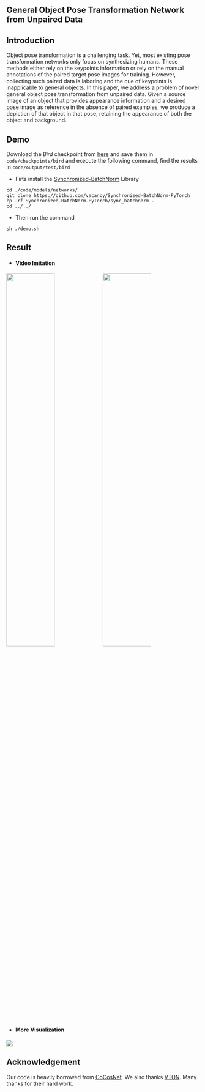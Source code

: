 ## General Object Pose Transformation Network from Unpaired Data

## Introduction

Object pose transformation is a challenging task. Yet, most existing pose transformation networks only focus on synthesizing humans. These methods either rely on the keypoints information or rely on the manual annotations of the paired target pose images for training. However, collecting such paired data is laboring and the cue of keypoints is inapplicable to general objects. In this paper, we address a problem of novel general object pose transformation from unpaired data. Given a source image of an object that provides appearance information and a desired pose image as reference in the absence of paired examples, we produce a depiction of that object in that pose, retaining the appearance of both the object and background.

## Demo

Download the *Bird* checkpoint from [here](https://drive.google.com/drive/folders/1YifKgVu0GUY3IQsY8Mju8ksBzxFzCCs_?usp=sharing) and save them in `code/checkpoints/bird` and execute the following command, find the results in `code/output/test/bird`

- Firts install the [Synchronized-BatchNorm](https://github.com/vacancy/Synchronized-BatchNorm-PyTorch) Library

```
cd ./code/models/networks/
git clone https://github.com/vacancy/Synchronized-BatchNorm-PyTorch
cp -rf Synchronized-BatchNorm-PyTorch/sync_batchnorm .
cd ../../
```

- Then run the command

```
sh ./demo.sh
```

## Result

- #### Video Imitation

<img src="./asset/horse.gif" width="50%"/><img src='./asset/sheep.gif' width="50%">

- #### More Visualization

<img src="./asset/animal.png">

## Acknowledgement

Our code is heavily borrowed from [CoCosNet](https://github.com/microsoft/CoCosNet). We also thanks  [VTON](https://github.com/sergeywong/cp-vton). Many thanks for their hard work.

